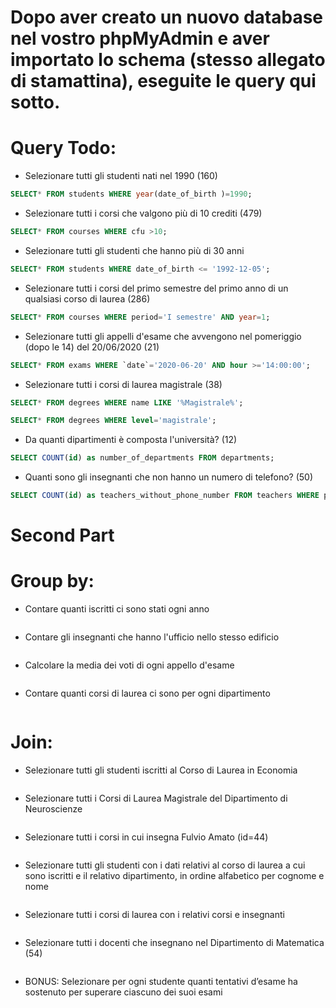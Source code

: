 # Dopo aver creato un nuovo database nel vostro phpMyAdmin e aver importato lo schema (stesso allegato di stamattina), eseguite le query qui sotto.
# Query Todo:
* Selezionare tutti gli studenti nati nel 1990 (160)
```sql
SELECT* FROM students WHERE year(date_of_birth )=1990;
```
* Selezionare tutti i corsi che valgono più di 10 crediti (479)
```sql
SELECT* FROM courses WHERE cfu >10;
```
* Selezionare tutti gli studenti che hanno più di 30 anni
```sql
SELECT* FROM students WHERE date_of_birth <= '1992-12-05';
```
* Selezionare tutti i corsi del primo semestre del primo anno di un qualsiasi corso di laurea (286)
```sql
SELECT* FROM courses WHERE period='I semestre' AND year=1;
```
* Selezionare tutti gli appelli d'esame che avvengono nel pomeriggio (dopo le 14) del 20/06/2020 (21)
```sql
SELECT* FROM exams WHERE `date`='2020-06-20' AND hour >='14:00:00';
```
* Selezionare tutti i corsi di laurea magistrale (38)
```sql
SELECT* FROM degrees WHERE name LIKE '%Magistrale%';
```
```sql
SELECT* FROM degrees WHERE level='magistrale';
```
* Da quanti dipartimenti è composta l'università? (12)
```sql
SELECT COUNT(id) as number_of_departments FROM departments;
```
* Quanti sono gli insegnanti che non hanno un numero di telefono? (50)
```sql
SELECT COUNT(id) as teachers_without_phone_number FROM teachers WHERE phone is NUll;
```


# Second Part

# Group by:
* Contare quanti iscritti ci sono stati ogni anno
```sql

```
* Contare gli insegnanti che hanno l'ufficio nello stesso edificio
```sql

```
* Calcolare la media dei voti di ogni appello d'esame
```sql

```
* Contare quanti corsi di laurea ci sono per ogni dipartimento
```sql

```
# Join:
* Selezionare tutti gli studenti iscritti al Corso di Laurea in Economia
```sql

```
* Selezionare tutti i Corsi di Laurea Magistrale del Dipartimento di Neuroscienze
```sql

```
* Selezionare tutti i corsi in cui insegna Fulvio Amato (id=44)
```sql

```
* Selezionare tutti gli studenti con i dati relativi al corso di laurea a cui sono iscritti e il relativo dipartimento, in ordine alfabetico per cognome e nome
```sql

```
* Selezionare tutti i corsi di laurea con i relativi corsi e insegnanti
```sql

```
* Selezionare tutti i docenti che insegnano nel Dipartimento di Matematica (54)
```sql

```
* BONUS: Selezionare per ogni studente quanti tentativi d’esame ha sostenuto per superare ciascuno dei suoi esami
```sql

```
